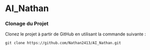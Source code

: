 # AI_Nathan
### Clonage du Projet
 Clonez le projet à partir de GitHub en utilisant la commande suivante :
   ```
   git clone https://github.com/Nathan2413/AI_Nathan.git
   ```
